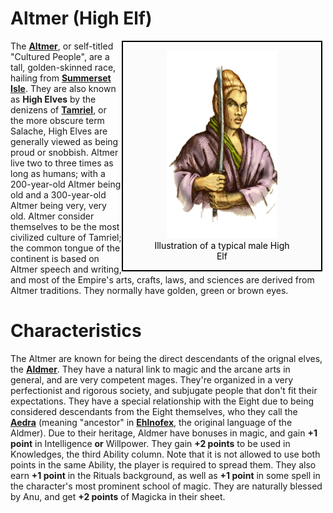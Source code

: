# Altmer (High Elf)

<div style="float: right; margin-right: 1%; background: #fbfbfc; border: 2px black solid;">
	<figure>
		<center><img src="/uploads/races/highelf.png"
			height="300"
			alt="Altmer">
		<figcaption style="color:black; margin-left: 2%; margin-right: 2%;">Illustration of a typical male High Elf</figcaption></center>
	</figure>
</div>

The **[Altmer](https://uesp.net/wiki/Lore:Altmer)**, or self-titled "Cultured People", are a tall, golden-skinned race, hailing from **[Summerset Isle](https://uesp.net/wiki/Lore:Summerset_Isles)**. They are also known as **High Elves** by the denizens of **[Tamriel](https://uesp.net/wiki/Lore:Tamriel)**, or the more obscure term Salache, High Elves are generally viewed as being proud or snobbish. Altmer live two to three times as long as humans; with a 200-year-old Altmer being old and a 300-year-old Altmer being very, very old. Altmer consider themselves to be the most civilized culture of Tamriel; the common tongue of the continent is based on Altmer speech and writing, and most of the Empire's arts, crafts, laws, and sciences are derived from Altmer traditions. They normally have golden, green or brown eyes.

# Characteristics
The Altmer are known for being the direct descendants of the orignal elves, the **[Aldmer](https://uesp.net/wiki/Lore:Aldmer)**. They have a natural link to magic and the arcane arts in general, and are very competent mages. They're organized in a very perfectionist and rigorous society, and subjugate people that don't fit their expectations. They have a special relationship with the Eight due to being considered descendants from the Eight themselves, who they call the **[Aedra](https://uesp.net/wiki/Lore:Aedra)** (meaning "ancestor" in **[Ehlnofex](https://en.uesp.net/wiki/Lore:Ehlnofex_Languages)**, the original language of the Aldmer). Due to their heritage, Aldmer have bonuses in magic, and gain **+1 point** in Intelligence **or** Willpower. They gain **+2 points** to be used in Knowledges, the third Ability column. Note that it is not allowed to use both points in the same Ability, the player is required to spread them. They also earn **+1 point** in the Rituals background, as well as **+1 point** in some spell in the character's most prominent school of magic. They are naturally blessed by Anu, and get **+2 points** of Magicka in their sheet.
